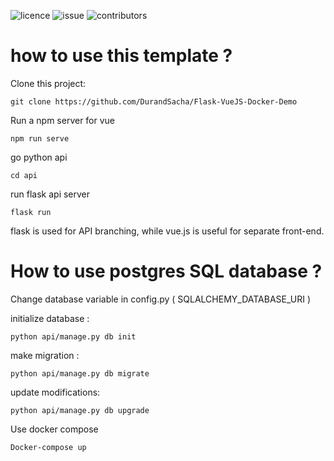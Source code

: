 ![licence](https://img.shields.io/github/license/DurandSacha/Flask-VueJS-Docker-Demo)
![issue](https://img.shields.io/github/issues/DurandSacha/Flask-VueJS-Docker-Demo)
![contributors](https://img.shields.io/github/contributors/DurandSacha/Flask-VueJS-Docker-Demo)

# how to use this template ? 

Clone this project:

    git clone https://github.com/DurandSacha/Flask-VueJS-Docker-Demo

Run a npm server for vue

    npm run serve

go python api

    cd api

run flask api server

    flask run


flask is used for API branching, while vue.js is useful for separate front-end.

# How to use postgres SQL database ?

Change database variable in config.py ( SQLALCHEMY_DATABASE_URI )

initialize database :

    python api/manage.py db init
    
make migration :

    python api/manage.py db migrate
    
update modifications:

    python api/manage.py db upgrade

Use docker compose

    Docker-compose up



